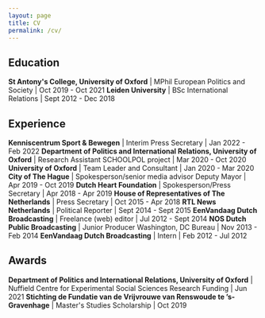 ```yaml
---
layout: page
title: CV
permalink: /cv/
---
```


## Education

**St Antony's College, University of Oxford** | MPhil European Politics and Society | Oct 2019 - Oct 2021
**Leiden University** | BSc International Relations | Sept 2012 - Dec 2018

## Experience

**Kenniscentrum Sport & Bewegen** | Interim Press Secretary | Jan 2022 - Feb 2022
**Department of Politics and International Relations, University of Oxford** | Research Assistant SCHOOLPOL project | Mar 2020 - Oct 2020
**University of Oxford** | Team Leader and Consultant | Jan 2020 - Mar 2020
**City of The Hague** | Spokesperson/senior media advisor Deputy Mayor | Apr 2019 - Oct 2019
**Dutch Heart Foundation** | Spokesperson/Press Secretary | Apr 2018 - Apr 2019
**House of Representatives of The Netherlands** | Press Secretary | Oct 2015 - Apr 2018
**RTL News Netherlands** | Political Reporter | Sept 2014 - Sept 2015
**EenVandaag Dutch Broadcasting** | Freelance (web) editor | Jul 2012 - Sept 2014
**NOS Dutch Public Broadcasting** | Junior Producer Washington, DC Bureau | Nov 2013 - Feb 2014
**EenVandaag Dutch Broadcasting** | Intern | Feb 2012 - Jul 2012

## Awards

**Department of Politics and International Relations, University of Oxford** | Nuffield Centre for Experimental Social Sciences Research Funding | Jun 2021
**Stichting de Fundatie van de Vrijvrouwe van Renswoude te ’s- Gravenhage** | Master's Studies Scholarship | Oct 2019